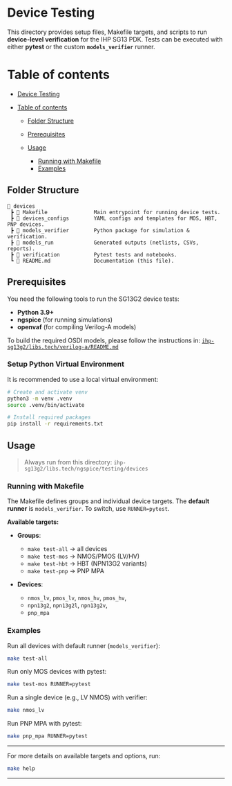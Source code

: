 # Device Testing

This directory provides setup files, Makefile targets, and scripts to run **device-level verification** for the IHP SG13 PDK.
Tests can be executed with either **pytest** or the custom **`models_verifier`** runner.

# Table of contents

- [Device Testing](#device-testing)
- [Table of contents](#table-of-contents)

  - [Folder Structure](#folder-structure)
  - [Prerequisites](#prerequisites)
  - [Usage](#usage)

    - [Running with Makefile](#running-with-makefile)
    - [Examples](#examples)

## Folder Structure

```text
📁 devices
 ┣ 📜 Makefile               Main entrypoint for running device tests.
 ┣ 📁 devices_configs        YAML configs and templates for MOS, HBT, PNP devices.
 ┣ 📁 models_verifier        Python package for simulation & verification.
 ┣ 📁 models_run             Generated outputs (netlists, CSVs, reports).
 ┣ 📁 verification           Pytest tests and notebooks.
 ┗ 📜 README.md              Documentation (this file).
```

## Prerequisites

You need the following tools to run the SG13G2 device tests:

- **Python 3.9+**
- **ngspice** (for running simulations)
- **openvaf** (for compiling Verilog-A models)

To build the required OSDI models, please follow the instructions in:
[`ihp-sg13g2/libs.tech/verilog-a/README.md`](../../../verilog-a/README.md)

### Setup Python Virtual Environment

It is recommended to use a local virtual environment:

```bash
# Create and activate venv
python3 -m venv .venv
source .venv/bin/activate

# Install required packages
pip install -r requirements.txt
```

## Usage

> Always run from this directory:
> `ihp-sg13g2/libs.tech/ngspice/testing/devices`

### Running with Makefile

The Makefile defines groups and individual device targets.
The **default runner** is `models_verifier`. To switch, use `RUNNER=pytest`.

**Available targets:**

- **Groups**:

  - `make test-all` → all devices
  - `make test-mos` → NMOS/PMOS (LV/HV)
  - `make test-hbt` → HBT (NPN13G2 variants)
  - `make test-pnp` → PNP MPA

- **Devices**:

  - `nmos_lv`, `pmos_lv`, `nmos_hv`, `pmos_hv`,
  - `npn13g2`, `npn13g2l`, `npn13g2v`,
  - `pnp_mpa`

### Examples

Run all devices with default runner (`models_verifier`):

```bash
make test-all
```

Run only MOS devices with pytest:

```bash
make test-mos RUNNER=pytest
```

Run a single device (e.g., LV NMOS) with verifier:

```bash
make nmos_lv
```

Run PNP MPA with pytest:

```bash
make pnp_mpa RUNNER=pytest
```

---

For more details on available targets and options, run:

```bash
make help
```

---
